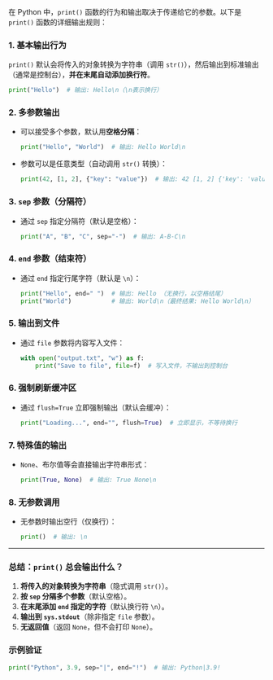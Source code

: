 在 Python 中，`print()` 函数的行为和输出取决于传递给它的参数。以下是 `print()` 函数的详细输出规则：

### 1. **基本输出行为**
`print()` 默认会将传入的对象转换为字符串（调用 `str()`），然后输出到标准输出（通常是控制台），**并在末尾自动添加换行符**。

```python
print("Hello")  # 输出: Hello\n（\n表示换行）
```

### 2. **多参数输出**
- 可以接受多个参数，默认用**空格分隔**：
  ```python
  print("Hello", "World")  # 输出: Hello World\n
  ```
- 参数可以是任意类型（自动调用 `str()` 转换）：
  ```python
  print(42, [1, 2], {"key": "value"})  # 输出: 42 [1, 2] {'key': 'value'}\n
  ```

### 3. **`sep` 参数（分隔符）**
- 通过 `sep` 指定分隔符（默认是空格）：
  ```python
  print("A", "B", "C", sep="-")  # 输出: A-B-C\n
  ```

### 4. **`end` 参数（结束符）**
- 通过 `end` 指定行尾字符（默认是 `\n`）：
  ```python
  print("Hello", end=" ")  # 输出: Hello （无换行，以空格结尾）
  print("World")           # 输出: World\n（最终结果: Hello World\n）
  ```

### 5. **输出到文件**
- 通过 `file` 参数将内容写入文件：
  ```python
  with open("output.txt", "w") as f:
      print("Save to file", file=f)  # 写入文件，不输出到控制台
  ```

### 6. **强制刷新缓冲区**
- 通过 `flush=True` 立即强制输出（默认会缓冲）：
  ```python
  print("Loading...", end="", flush=True)  # 立即显示，不等待换行
  ```

### 7. **特殊值的输出**
- `None`、布尔值等会直接输出字符串形式：
  ```python
  print(True, None)  # 输出: True None\n
  ```

### 8. **无参数调用**
- 无参数时输出空行（仅换行）：
  ```python
  print()  # 输出: \n
  ```

---

### 总结：`print()` **总会输出什么？**
1. **将传入的对象转换为字符串**（隐式调用 `str()`）。
2. **按 `sep` 分隔多个参数**（默认空格）。
3. **在末尾添加 `end` 指定的字符**（默认换行符 `\n`）。
4. **输出到 `sys.stdout`**（除非指定 `file` 参数）。
5. **无返回值**（返回 `None`，但不会打印 `None`）。

### 示例验证
```python
print("Python", 3.9, sep="|", end="!")  # 输出: Python|3.9!
```